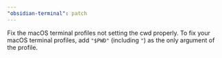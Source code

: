 ```yaml
---
"obsidian-terminal": patch
---
```


Fix the macOS terminal profiles not setting the cwd properly. To fix your macOS terminal profiles, add `"$PWD"` (including `"`) as the only argument of the profile.
